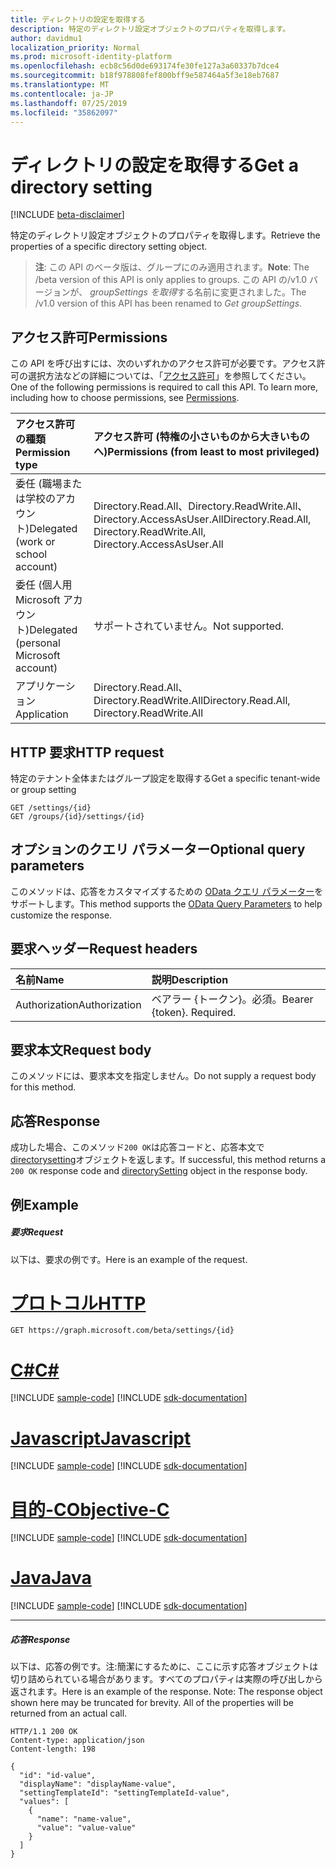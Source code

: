 ```yaml
---
title: ディレクトリの設定を取得する
description: 特定のディレクトリ設定オブジェクトのプロパティを取得します。
author: davidmu1
localization_priority: Normal
ms.prod: microsoft-identity-platform
ms.openlocfilehash: ecb8c56d0de693174fe30fe127a3a60337b7dce4
ms.sourcegitcommit: b18f978808fef800bff9e587464a5f3e18eb7687
ms.translationtype: MT
ms.contentlocale: ja-JP
ms.lasthandoff: 07/25/2019
ms.locfileid: "35862097"
---
```

# <a name="get-a-directory-setting"></a><span data-ttu-id="96d99-103">ディレクトリの設定を取得する</span><span class="sxs-lookup"><span data-stu-id="96d99-103">Get a directory setting</span></span>

[!INCLUDE [beta-disclaimer](../../includes/beta-disclaimer.md)]

<span data-ttu-id="96d99-104">特定のディレクトリ設定オブジェクトのプロパティを取得します。</span><span class="sxs-lookup"><span data-stu-id="96d99-104">Retrieve the properties of a specific directory setting object.</span></span>

> <span data-ttu-id="96d99-105">**注**: この API のベータ版は、グループにのみ適用されます。</span><span class="sxs-lookup"><span data-stu-id="96d99-105">**Note**: The /beta version of this API is only applies to groups.</span></span> <span data-ttu-id="96d99-106">この API の/v1.0 バージョンが、 *groupSettings を取得*する名前に変更されました。</span><span class="sxs-lookup"><span data-stu-id="96d99-106">The /v1.0 version of this API has been renamed to *Get groupSettings*.</span></span>

## <a name="permissions"></a><span data-ttu-id="96d99-107">アクセス許可</span><span class="sxs-lookup"><span data-stu-id="96d99-107">Permissions</span></span>
<span data-ttu-id="96d99-p102">この API を呼び出すには、次のいずれかのアクセス許可が必要です。アクセス許可の選択方法などの詳細については、「[アクセス許可](/graph/permissions-reference)」を参照してください。</span><span class="sxs-lookup"><span data-stu-id="96d99-p102">One of the following permissions is required to call this API. To learn more, including how to choose permissions, see [Permissions](/graph/permissions-reference).</span></span>

|<span data-ttu-id="96d99-110">アクセス許可の種類</span><span class="sxs-lookup"><span data-stu-id="96d99-110">Permission type</span></span>      | <span data-ttu-id="96d99-111">アクセス許可 (特権の小さいものから大きいものへ)</span><span class="sxs-lookup"><span data-stu-id="96d99-111">Permissions (from least to most privileged)</span></span>              |
|:--------------------|:---------------------------------------------------------|
|<span data-ttu-id="96d99-112">委任 (職場または学校のアカウント)</span><span class="sxs-lookup"><span data-stu-id="96d99-112">Delegated (work or school account)</span></span> | <span data-ttu-id="96d99-113">Directory.Read.All、Directory.ReadWrite.All、Directory.AccessAsUser.All</span><span class="sxs-lookup"><span data-stu-id="96d99-113">Directory.Read.All, Directory.ReadWrite.All, Directory.AccessAsUser.All</span></span>    |
|<span data-ttu-id="96d99-114">委任 (個人用 Microsoft アカウント)</span><span class="sxs-lookup"><span data-stu-id="96d99-114">Delegated (personal Microsoft account)</span></span> | <span data-ttu-id="96d99-115">サポートされていません。</span><span class="sxs-lookup"><span data-stu-id="96d99-115">Not supported.</span></span>    |
|<span data-ttu-id="96d99-116">アプリケーション</span><span class="sxs-lookup"><span data-stu-id="96d99-116">Application</span></span> | <span data-ttu-id="96d99-117">Directory.Read.All、Directory.ReadWrite.All</span><span class="sxs-lookup"><span data-stu-id="96d99-117">Directory.Read.All, Directory.ReadWrite.All</span></span> |

## <a name="http-request"></a><span data-ttu-id="96d99-118">HTTP 要求</span><span class="sxs-lookup"><span data-stu-id="96d99-118">HTTP request</span></span>
<!-- { "blockType": "ignored" } -->
<span data-ttu-id="96d99-119">特定のテナント全体またはグループ設定を取得する</span><span class="sxs-lookup"><span data-stu-id="96d99-119">Get a specific tenant-wide or group setting</span></span>
```http
GET /settings/{id}
GET /groups/{id}/settings/{id}
```
## <a name="optional-query-parameters"></a><span data-ttu-id="96d99-120">オプションのクエリ パラメーター</span><span class="sxs-lookup"><span data-stu-id="96d99-120">Optional query parameters</span></span>
<span data-ttu-id="96d99-121">このメソッドは、応答をカスタマイズするための [OData クエリ パラメーター](https://developer.microsoft.com/graph/docs/concepts/query_parameters)をサポートします。</span><span class="sxs-lookup"><span data-stu-id="96d99-121">This method supports the [OData Query Parameters](https://developer.microsoft.com/graph/docs/concepts/query_parameters) to help customize the response.</span></span>

## <a name="request-headers"></a><span data-ttu-id="96d99-122">要求ヘッダー</span><span class="sxs-lookup"><span data-stu-id="96d99-122">Request headers</span></span>
| <span data-ttu-id="96d99-123">名前</span><span class="sxs-lookup"><span data-stu-id="96d99-123">Name</span></span>      |<span data-ttu-id="96d99-124">説明</span><span class="sxs-lookup"><span data-stu-id="96d99-124">Description</span></span>|
|:----------|:----------|
| <span data-ttu-id="96d99-125">Authorization</span><span class="sxs-lookup"><span data-stu-id="96d99-125">Authorization</span></span>  | <span data-ttu-id="96d99-p103">ベアラー {トークン}。必須。</span><span class="sxs-lookup"><span data-stu-id="96d99-p103">Bearer {token}. Required.</span></span>|

## <a name="request-body"></a><span data-ttu-id="96d99-128">要求本文</span><span class="sxs-lookup"><span data-stu-id="96d99-128">Request body</span></span>
<span data-ttu-id="96d99-129">このメソッドには、要求本文を指定しません。</span><span class="sxs-lookup"><span data-stu-id="96d99-129">Do not supply a request body for this method.</span></span>

## <a name="response"></a><span data-ttu-id="96d99-130">応答</span><span class="sxs-lookup"><span data-stu-id="96d99-130">Response</span></span>

<span data-ttu-id="96d99-131">成功した場合、このメソッド`200 OK`は応答コードと、応答本文で[directorysetting](../resources/directorysetting.md)オブジェクトを返します。</span><span class="sxs-lookup"><span data-stu-id="96d99-131">If successful, this method returns a `200 OK` response code and [directorySetting](../resources/directorysetting.md) object in the response body.</span></span>
## <a name="example"></a><span data-ttu-id="96d99-132">例</span><span class="sxs-lookup"><span data-stu-id="96d99-132">Example</span></span>
##### <a name="request"></a><span data-ttu-id="96d99-133">要求</span><span class="sxs-lookup"><span data-stu-id="96d99-133">Request</span></span>
<span data-ttu-id="96d99-134">以下は、要求の例です。</span><span class="sxs-lookup"><span data-stu-id="96d99-134">Here is an example of the request.</span></span>

# <a name="httptabhttp"></a>[<span data-ttu-id="96d99-135">プロトコル</span><span class="sxs-lookup"><span data-stu-id="96d99-135">HTTP</span></span>](#tab/http)
<!-- {
  "blockType": "request",
  "name": "get_directorysetting"
}-->
```http
GET https://graph.microsoft.com/beta/settings/{id}
```
# <a name="ctabcsharp"></a>[<span data-ttu-id="96d99-136">C#</span><span class="sxs-lookup"><span data-stu-id="96d99-136">C#</span></span>](#tab/csharp)
[!INCLUDE [sample-code](../includes/snippets/csharp/get-directorysetting-csharp-snippets.md)]
[!INCLUDE [sdk-documentation](../includes/snippets/snippets-sdk-documentation-link.md)]

# <a name="javascripttabjavascript"></a>[<span data-ttu-id="96d99-137">Javascript</span><span class="sxs-lookup"><span data-stu-id="96d99-137">Javascript</span></span>](#tab/javascript)
[!INCLUDE [sample-code](../includes/snippets/javascript/get-directorysetting-javascript-snippets.md)]
[!INCLUDE [sdk-documentation](../includes/snippets/snippets-sdk-documentation-link.md)]

# <a name="objective-ctabobjc"></a>[<span data-ttu-id="96d99-138">目的-C</span><span class="sxs-lookup"><span data-stu-id="96d99-138">Objective-C</span></span>](#tab/objc)
[!INCLUDE [sample-code](../includes/snippets/objc/get-directorysetting-objc-snippets.md)]
[!INCLUDE [sdk-documentation](../includes/snippets/snippets-sdk-documentation-link.md)]

# <a name="javatabjava"></a>[<span data-ttu-id="96d99-139">Java</span><span class="sxs-lookup"><span data-stu-id="96d99-139">Java</span></span>](#tab/java)
[!INCLUDE [sample-code](../includes/snippets/java/get-directorysetting-java-snippets.md)]
[!INCLUDE [sdk-documentation](../includes/snippets/snippets-sdk-documentation-link.md)]

---

##### <a name="response"></a><span data-ttu-id="96d99-140">応答</span><span class="sxs-lookup"><span data-stu-id="96d99-140">Response</span></span>
<span data-ttu-id="96d99-p104">以下は、応答の例です。注:簡潔にするために、ここに示す応答オブジェクトは切り詰められている場合があります。すべてのプロパティは実際の呼び出しから返されます。</span><span class="sxs-lookup"><span data-stu-id="96d99-p104">Here is an example of the response. Note: The response object shown here may be truncated for brevity. All of the properties will be returned from an actual call.</span></span>
<!-- {
  "blockType": "response",
  "truncated": true,
  "@odata.type": "microsoft.graph.directorySetting"
} -->
```http
HTTP/1.1 200 OK
Content-type: application/json
Content-length: 198

{
  "id": "id-value",
  "displayName": "displayName-value",
  "settingTemplateId": "settingTemplateId-value",
  "values": [
    {
      "name": "name-value",
      "value": "value-value"
    }
  ]
}
```

<!-- uuid: 8fcb5dbc-d5aa-4681-8e31-b001d5168d79
2015-10-25 14:57:30 UTC -->
<!--
{
  "type": "#page.annotation",
  "description": "Get directorySetting",
  "keywords": "",
  "section": "documentation",
  "tocPath": "",
  "suppressions": [
  ]
}
-->
